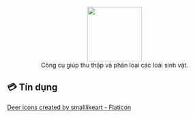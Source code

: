 <p align="center">
	<img src="https://cdn-icons-png.flaticon.com/128/5330/5330034.png" height="128">
	<br>
	Công cụ giúp thu thập và phân loại các loài sinh vật.
</p>

## 💳 Tín dụng

<a href="https://www.flaticon.com/free-icons/deer" title="deer icons">Deer icons created by smalllikeart - Flaticon</a>
